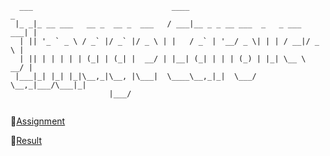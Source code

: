 ````
  ___                               ____                               _ 
 |_ _|_ __ ___   __ _  __ _  ___   / ___|__ _ _ __ ___  _   _ ___  ___| |
  | || '_ ` _ \ / _` |/ _` |/ _ \ | |   / _` | '__/ _ \| | | / __|/ _ \ |
  | || | | | | | (_| | (_| |  __/ | |__| (_| | | | (_) | |_| \__ \  __/ |
 |___|_| |_| |_|\__,_|\__, |\___|  \____\__,_|_|  \___/ \__,_|___/\___|_|
                      |___/                                              
                          
````

🎯[Assignment](https://www.theodinproject.com/lessons/node-path-javascript-dynamic-user-interface-interactions)

📸[Result](https://emesefedev.github.io/image-carousel-js)